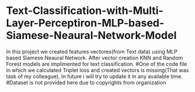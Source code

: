 # Text-Classification-with-Multi-Layer-Perceptiron-MLP-based-Siamese-Neaural-Network-Model
In this project we created features vectores(from Text data) using MLP based Siamese Neaural Network. After vector creation KNN and Random Forest models are implimented for text classification.
#One of the code file in which we calculated Triplet loss and created vectors is missing(That was task of my colleague), In future i will try to update it in any available time.
#Dataset is not provided here due to copyrights from organization
